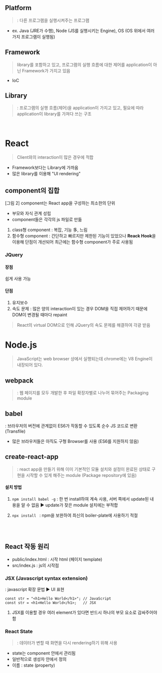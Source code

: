 ## Platform 
> : 다른 프로그램을 실행시켜주는 프로그램
- ex. Java (JRE가 수행), Node (JS를 실행시키는 Engine), OS (OS 위에서 여러가지 프로그램이 실행됨)

## Framework
> library를 포함하고 있고, 프로그램의 실행 흐름에 대한 제어를 application이 아닌 Framework가 가지고 있음
- IoC 

## Library
> : 프로그램의 실행 흐름(제어)을 application이 가지고 있고, 필요에 따라 application이 library를 가져다 쓰는 구조

<br>


# React
> Client와의 interaction이 많은 경우에 적합

- Framework보다는 Library에 가까움
- 많은 library를 이용해 "UI rendering"

> 
## component의 집합
[그림 2]
component는 React app을 구성하는 최소한의 단위
- 부모와 자식 관계 성립
- component들은 각각의 js 파일로 만듦
1) class형 component : 복잡, 기능 多, 느림
2) 함수형 component : 간단하고 빠르지만 제한된 기능이 있었으나 <strong>Reack Hook</strong>을 이용해 단점이 개선되어 최근에는 함수형 component가 주로 사용됨


### JQuery
#### 장점
쉽게 사용 가능

#### 단점
1) 유지보수
2) 속도 문제 : 많은 양의 interaction이 있는 경우 DOM을 직접 제어하기 때문에 DOM이 변경될 때마다 repaint
> React의 virtual DOM으로 인해 JQuery의 속도 문제를 해결하여 각광 받음



# Node.js
> JavaScript는 web browser 상에서 실행되는데 chrome에는 V8 Engine이 내장되어 있다.

## webpack
>: 웹 페이지를 모두 개발한 후 파일 확장자별로 나누어 묶어주는 Packaging module

## babel 
>
: 브라우저의 버전에 관계없이 ES6가 작동할 수 있도록 순수 JS 코드로 변환 (Transfile)
- 많은 브라우저들은 아직도 구형 Browser를 사용 (ES6를 지원하지 않음)

## create-react-app 
>: react app을 만들기 위해 이미 기본적인 모듈 설치와 설정이 완료된 상태로 구현을 시작할 수 있게 해주는 module (Package repository에 있음)



#### 설치 방법
1. ```npm install babel -g```
: 한 번 install하여 계속 사용, 서버 쪽에서 update된 내용을 알 수 없음 
▶ update가 잦은 module 설치에는 부적합

2. ```npx install ```
: npm을 보완하여 최신의 boiler-plate에 사용하기 적절

<br><br>

## React 작동 원리
- public/index.html : 시작 html (페이지 template)
- src/index.js : js의 시작점

### JSX (Javascript syntax extension)
: javascript 확장 문법 ▶ UI 표현


```
const str = "<h1>Hello World</h1>";	// JavaScript
const str = <h1>Hello World</h1>;	// JSX	
```

1) JSX를 이용할 경우 여러 element가 있다면 반드시 하나의 부모 요소로 감싸주어야 함




### React State
>: 데이터가 변할 때 화면을 다시 rendering하기 위해 사용
- state는 component 안에서 관리됨
- 일반적으로 생성자 안에서 정의
- 이름 : state (property)
